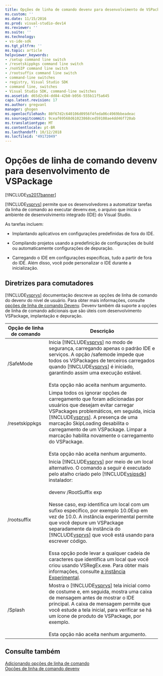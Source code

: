 ```yaml
---
title: Opções de linha de comando devenv para desenvolvimento de VSPackage | Microsoft Docs
ms.custom: ''
ms.date: 11/15/2016
ms.prod: visual-studio-dev14
ms.reviewer: ''
ms.suite: ''
ms.technology:
- vs-ide-sdk
ms.tgt_pltfrm: ''
ms.topic: article
helpviewer_keywords:
- /setup command line switch
- /resetskippkgs command line switch
- /noVSIP command line switch
- /rootsuffix command line switch
- command-line switches
- registry, Visual Studio SDK
- command line, switches
- Visual Studio SDK, command-line switches
ms.assetid: d65d2c04-dd84-42b0-b956-555b11f5a645
caps.latest.revision: 17
ms.author: gregvanl
manager: ghogen
ms.openlocfilehash: 80f67d2c640106d0956f4feda06c4969bbeadeac
ms.sourcegitcommit: 9ceaf69568d61023868ced59108ae4dd46f720ab
ms.translationtype: MT
ms.contentlocale: pt-BR
ms.lasthandoff: 10/12/2018
ms.locfileid: "49172049"
---
```

# <a name="devenv-command-line-switches-for-vspackage-development"></a>Opções de linha de comando devenv para desenvolvimento de VSPackage
[!INCLUDE[vs2017banner](../includes/vs2017banner.md)]

[!INCLUDE[vsprvs](../includes/vsprvs-md.md)] permite que os desenvolvedores a automatizar tarefas da linha de comando ao executar devenv.exe, o arquivo que inicia o ambiente de desenvolvimento integrado (IDE) do Visual Studio.  
  
 As tarefas incluem:  
  
-   Implantando aplicativos em configurações predefinidas de fora do IDE.  
  
-   Compilando projetos usando a predefinição de configurações de build ou automaticamente configurações de depuração.  
  
-   Carregando o IDE em configurações específicas, tudo a partir de fora do IDE. Além disso, você pode personalizar o IDE durante a inicialização.  
  
## <a name="guidelines-for-switches"></a>Diretrizes para comutadores  
 [!INCLUDE[vsprvs](../includes/vsprvs-md.md)] documentação descreve as opções de linha de comando do devenv do nível de usuário. Para obter mais informações, consulte [opções de linha de comando Devenv](../ide/reference/devenv-command-line-switches.md). Devenv também dá suporte a opções de linha de comando adicionais que são úteis com desenvolvimento VSPackage, implantação e depuração.  
  
|Opção de linha de comando|Descrição|  
|--------------------------|-----------------|  
|/SafeMode|Inicia [!INCLUDE[vsprvs](../includes/vsprvs-md.md)] no modo de segurança, carregando apenas o padrão IDE e serviços. A opção /safemode impede que todos os VSPackages de terceiros carregados quando [!INCLUDE[vsprvs](../includes/vsprvs-md.md)] é iniciado, garantindo assim uma execução estável.<br /><br /> Esta opção não aceita nenhum argumento.|  
|/resetskippkgs|Limpa todos os ignorar opções de carregamento que foram adicionadas por usuários que desejam evitar carregar VSPackages problemáticos, em seguida, inicia [!INCLUDE[vsprvs](../includes/vsprvs-md.md)]. A presença de uma marcação SkipLoading desabilita o carregamento de um VSPackage. Limpar a marcação habilita novamente o carregamento do VSPackage.<br /><br /> Esta opção não aceita nenhum argumento.|  
|/rootsuffix|Inicia [!INCLUDE[vsprvs](../includes/vsprvs-md.md)] por meio de um local alternativo. O comando a seguir é executado pelo atalho criado pelo [!INCLUDE[vsipsdk](../includes/vsipsdk-md.md)] instalador:<br /><br /> devenv /RootSuffix exp<br /><br /> Nesse caso, exp identifica um local com um sufixo específico, por exemplo 10.0Exp em vez de 10.0. A instância experimental permite que você depure um VSPackage separadamente da instância do [!INCLUDE[vsprvs](../includes/vsprvs-md.md)] que você está usando para escrever código.<br /><br /> Essa opção pode levar a qualquer cadeia de caracteres que identifica um local que você criou usando VSRegEx.exe. Para obter mais informações, consulte [a instância Experimental](../extensibility/the-experimental-instance.md).|  
|/Splash|Mostra o [!INCLUDE[vsprvs](../includes/vsprvs-md.md)] tela inicial como de costume e, em seguida, mostra uma caixa de mensagem antes de mostrar o IDE principal. A caixa de mensagem permite que você estude a tela inicial, para verificar se há um ícone de produto de VSPackage, por exemplo.<br /><br /> Esta opção não aceita nenhum argumento.|  
  
## <a name="see-also"></a>Consulte também  
 [Adicionando opções de linha de comando](../extensibility/adding-command-line-switches.md)   
 [Opções de linha de comando devenv](../ide/reference/devenv-command-line-switches.md)

